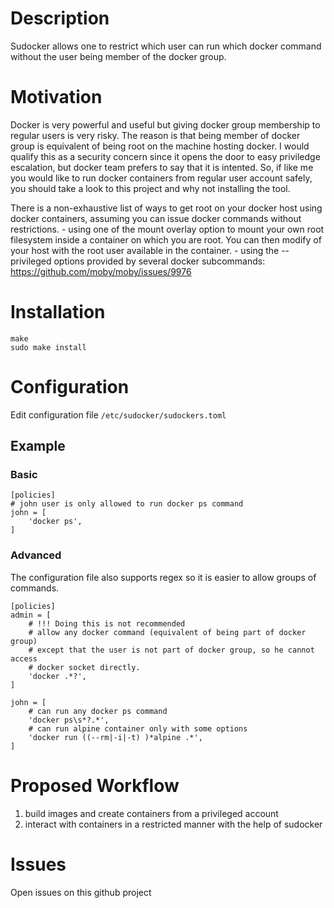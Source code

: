 # Description

Sudocker allows one to restrict which user can run which docker
command without the user being member of the docker group.

# Motivation

Docker is very powerful and useful but giving docker group membership
to regular users is very risky. The reason is that being member of docker
group is equivalent of being root on the machine hosting docker. I would 
qualify this as a security concern since it opens the door to easy priviledge
escalation, but docker team prefers to say that it is intented. So, if like me 
you would like to run docker containers from regular user account safely, you should 
take a look to this project and why not installing the tool.

There is a non-exhaustive list of ways to get root on your docker host using
docker containers, assuming you can issue docker commands without restrictions.
    - using one of the mount overlay option to mount your own root filesystem
    inside a container on which you are root. You can then modify of your host
    with the root user available in the container.
    - using the --privileged options provided by several docker subcommands: https://github.com/moby/moby/issues/9976

# Installation

```
make
sudo make install
```

# Configuration

Edit configuration file `/etc/sudocker/sudockers.toml`

## Example
### Basic

```
[policies]
# john user is only allowed to run docker ps command
john = [
    'docker ps',
]
```

### Advanced 

The configuration file also supports regex so it is easier to allow
groups of commands.

```
[policies]
admin = [
    # !!! Doing this is not recommended
    # allow any docker command (equivalent of being part of docker group)
    # except that the user is not part of docker group, so he cannot access
    # docker socket directly.
    'docker .*?',
]

john = [
    # can run any docker ps command
    'docker ps\s*?.*',
    # can run alpine container only with some options
    'docker run ((--rm|-i|-t) )*alpine .*',
]
```

# Proposed Workflow

1. build images and create containers from a privileged account
2. interact with containers in a restricted manner with the help of sudocker

# Issues

Open issues on this github project